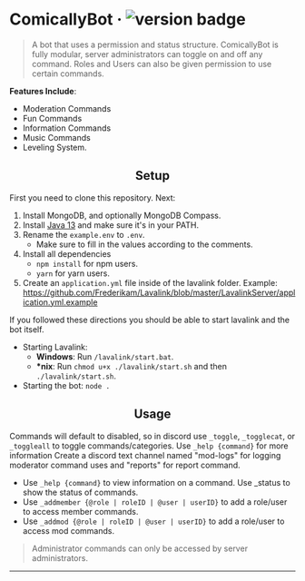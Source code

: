 # ComicallyBot &middot; ![version badge](https://img.shields.io/badge/version-2.0-orange?style=flat-square)

> A bot that uses a permission and status structure. ComicallyBot is fully modular, server administrators can toggle on and off any command. Roles and Users can also be given permission to use certain commands.

**Features Include**:

- Moderation Commands
- Fun Commands
- Information Commands
- Music Commands
- Leveling System.

<h2 align="center">Setup</h2>

First you need to clone this repository. Next:

1. Install MongoDB, and optionally MongoDB Compass.
2. Install [Java 13](https://www.azul.com/downloads/zulu-community/?version=java-13-mts&os=windows&architecture=x86-64-bit&package=jdk) and make sure it's in your PATH.
3. Rename the `example.env` to `.env`.
    - Make sure to fill in the values according to the comments.
4. Install all dependencies
    - `npm install` for npm users.
    - `yarn` for yarn users.
5. Create an `application.yml` file inside of the lavalink folder. Example: <https://github.com/Frederikam/Lavalink/blob/master/LavalinkServer/application.yml.example>

If you followed these directions you should be able to start lavalink and the bot itself.

- Starting Lavalink:
    - **Windows**: Run `/lavalink/start.bat`.
    - **\*nix**: Run `chmod u+x ./lavalink/start.sh` and then `./lavalink/start.sh`.
- Starting the bot: `node .`

<h2 align="center">Usage</h2>

Commands will default to disabled, so in discord use `_toggle`, `_togglecat`, or `_toggleall` to toggle commands/categories. Use `_help {command}` for more information
Create a discord text channel named "mod-logs" for logging moderator command uses and "reports" for report command.

- Use `_help {command}` to view information on a command. Use _status to show the status of commands. <br/>
- Use `_addmember {@role | roleID | @user | userID}` to add a role/user to access member commands. <br/>
- Use `_addmod {@role | roleID | @user | userID}` to add a role/user to access mod commands. <br/>

> Administrator commands can only be accessed by server administrators.

---
